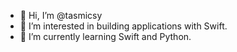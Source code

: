 - 👋 Hi, I’m @tasmicsy
- 👀 I’m interested in building applications with Swift.
- 🌱 I’m currently learning Swift and Python.

<!---
tasmicsy/tasmicsy is a ✨ special ✨ repository because its `README.md` (this file) appears on your GitHub profile.
You can click the Preview link to take a look at your changes.
--->
